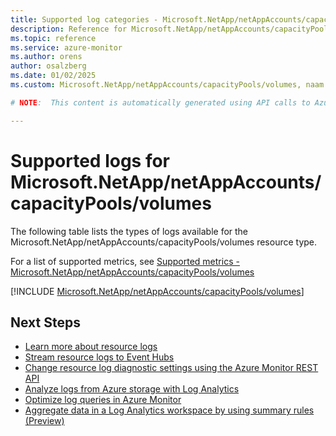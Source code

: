 ```yaml
---
title: Supported log categories - Microsoft.NetApp/netAppAccounts/capacityPools/volumes
description: Reference for Microsoft.NetApp/netAppAccounts/capacityPools/volumes in Azure Monitor Logs.
ms.topic: reference
ms.service: azure-monitor
ms.author: orens
author: osalzberg
ms.date: 01/02/2025
ms.custom: Microsoft.NetApp/netAppAccounts/capacityPools/volumes, naam

# NOTE:  This content is automatically generated using API calls to Azure. Any edits made on these files will be overwritten in the next run of the script. 

---
```





# Supported logs for Microsoft.NetApp/netAppAccounts/capacityPools/volumes  
The following table lists the types of logs available for the Microsoft.NetApp/netAppAccounts/capacityPools/volumes resource type.
  
  
  
For a list of supported metrics, see [Supported metrics - Microsoft.NetApp/netAppAccounts/capacityPools/volumes](../supported-metrics/microsoft-netapp-netappaccounts-capacitypools-volumes-metrics.md)  
  

  
[!INCLUDE [Microsoft.NetApp/netAppAccounts/capacityPools/volumes](~/reusable-content/ce-skilling/azure/includes/azure-monitor/reference/logs/microsoft-netapp-netappaccounts-capacitypools-volumes-logs-include.md)]  
  

## Next Steps

* [Learn more about resource logs](/azure/azure-monitor/essentials/platform-logs-overview)
* [Stream resource logs to Event Hubs](/azure/azure-monitor/essentials/resource-logs#send-to-azure-event-hubs)
* [Change resource log diagnostic settings using the Azure Monitor REST API](/rest/api/monitor/diagnosticsettings)
* [Analyze logs from Azure storage with Log Analytics](/azure/azure-monitor/essentials/resource-logs#send-to-log-analytics-workspace)
* [Optimize log queries in Azure Monitor](/azure/azure-monitor/logs/query-optimization)
* [Aggregate data in a Log Analytics workspace by using summary rules (Preview)](/azure/azure-monitor/logs/summary-rules)